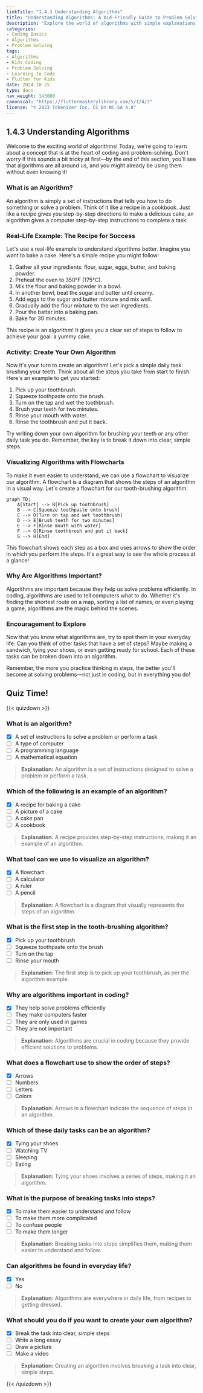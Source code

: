 ```yaml
---
linkTitle: "1.4.3 Understanding Algorithms"
title: "Understanding Algorithms: A Kid-Friendly Guide to Problem Solving"
description: "Explore the world of algorithms with simple explanations, real-life examples, and engaging activities designed for young minds."
categories:
- Coding Basics
- Algorithms
- Problem Solving
tags:
- Algorithms
- Kids Coding
- Problem Solving
- Learning to Code
- Flutter for Kids
date: 2024-10-25
type: docs
nav_weight: 143000
canonical: "https://fluttermasterylibrary.com/5/1/4/3"
license: "© 2023 Tokenizer Inc. CC BY-NC-SA 4.0"
---
```


## 1.4.3 Understanding Algorithms

Welcome to the exciting world of algorithms! Today, we're going to learn about a concept that is at the heart of coding and problem-solving. Don't worry if this sounds a bit tricky at first—by the end of this section, you'll see that algorithms are all around us, and you might already be using them without even knowing it!

### What is an Algorithm?

An algorithm is simply a set of instructions that tells you how to do something or solve a problem. Think of it like a recipe in a cookbook. Just like a recipe gives you step-by-step directions to make a delicious cake, an algorithm gives a computer step-by-step instructions to complete a task.

### Real-Life Example: The Recipe for Success

Let's use a real-life example to understand algorithms better. Imagine you want to bake a cake. Here's a simple recipe you might follow:

1. Gather all your ingredients: flour, sugar, eggs, butter, and baking powder.
2. Preheat the oven to 350°F (175°C).
3. Mix the flour and baking powder in a bowl.
4. In another bowl, beat the sugar and butter until creamy.
5. Add eggs to the sugar and butter mixture and mix well.
6. Gradually add the flour mixture to the wet ingredients.
7. Pour the batter into a baking pan.
8. Bake for 30 minutes.

This recipe is an algorithm! It gives you a clear set of steps to follow to achieve your goal: a yummy cake.

### Activity: Create Your Own Algorithm

Now it's your turn to create an algorithm! Let's pick a simple daily task: brushing your teeth. Think about all the steps you take from start to finish. Here's an example to get you started:

1. Pick up your toothbrush.
2. Squeeze toothpaste onto the brush.
3. Turn on the tap and wet the toothbrush.
4. Brush your teeth for two minutes.
5. Rinse your mouth with water.
6. Rinse the toothbrush and put it back.

Try writing down your own algorithm for brushing your teeth or any other daily task you do. Remember, the key is to break it down into clear, simple steps.

### Visualizing Algorithms with Flowcharts

To make it even easier to understand, we can use a flowchart to visualize our algorithm. A flowchart is a diagram that shows the steps of an algorithm in a visual way. Let's create a flowchart for our tooth-brushing algorithm:

```mermaid
graph TD;
    A[Start] --> B[Pick up toothbrush]
    B --> C[Squeeze toothpaste onto brush]
    C --> D[Turn on tap and wet toothbrush]
    D --> E[Brush teeth for two minutes]
    E --> F[Rinse mouth with water]
    F --> G[Rinse toothbrush and put it back]
    G --> H[End]
```

This flowchart shows each step as a box and uses arrows to show the order in which you perform the steps. It's a great way to see the whole process at a glance!

### Why Are Algorithms Important?

Algorithms are important because they help us solve problems efficiently. In coding, algorithms are used to tell computers what to do. Whether it's finding the shortest route on a map, sorting a list of names, or even playing a game, algorithms are the magic behind the scenes.

### Encouragement to Explore

Now that you know what algorithms are, try to spot them in your everyday life. Can you think of other tasks that have a set of steps? Maybe making a sandwich, tying your shoes, or even getting ready for school. Each of these tasks can be broken down into an algorithm.

Remember, the more you practice thinking in steps, the better you'll become at solving problems—not just in coding, but in everything you do!

## Quiz Time!

{{< quizdown >}}

### What is an algorithm?

- [x] A set of instructions to solve a problem or perform a task
- [ ] A type of computer
- [ ] A programming language
- [ ] A mathematical equation

> **Explanation:** An algorithm is a set of instructions designed to solve a problem or perform a task.

### Which of the following is an example of an algorithm?

- [x] A recipe for baking a cake
- [ ] A picture of a cake
- [ ] A cake pan
- [ ] A cookbook

> **Explanation:** A recipe provides step-by-step instructions, making it an example of an algorithm.

### What tool can we use to visualize an algorithm?

- [x] A flowchart
- [ ] A calculator
- [ ] A ruler
- [ ] A pencil

> **Explanation:** A flowchart is a diagram that visually represents the steps of an algorithm.

### What is the first step in the tooth-brushing algorithm?

- [x] Pick up your toothbrush
- [ ] Squeeze toothpaste onto the brush
- [ ] Turn on the tap
- [ ] Rinse your mouth

> **Explanation:** The first step is to pick up your toothbrush, as per the algorithm example.

### Why are algorithms important in coding?

- [x] They help solve problems efficiently
- [ ] They make computers faster
- [ ] They are only used in games
- [ ] They are not important

> **Explanation:** Algorithms are crucial in coding because they provide efficient solutions to problems.

### What does a flowchart use to show the order of steps?

- [x] Arrows
- [ ] Numbers
- [ ] Letters
- [ ] Colors

> **Explanation:** Arrows in a flowchart indicate the sequence of steps in an algorithm.

### Which of these daily tasks can be an algorithm?

- [x] Tying your shoes
- [ ] Watching TV
- [ ] Sleeping
- [ ] Eating

> **Explanation:** Tying your shoes involves a series of steps, making it an algorithm.

### What is the purpose of breaking tasks into steps?

- [x] To make them easier to understand and follow
- [ ] To make them more complicated
- [ ] To confuse people
- [ ] To make them longer

> **Explanation:** Breaking tasks into steps simplifies them, making them easier to understand and follow.

### Can algorithms be found in everyday life?

- [x] Yes
- [ ] No

> **Explanation:** Algorithms are everywhere in daily life, from recipes to getting dressed.

### What should you do if you want to create your own algorithm?

- [x] Break the task into clear, simple steps
- [ ] Write a long essay
- [ ] Draw a picture
- [ ] Make a video

> **Explanation:** Creating an algorithm involves breaking a task into clear, simple steps.

{{< /quizdown >}}
